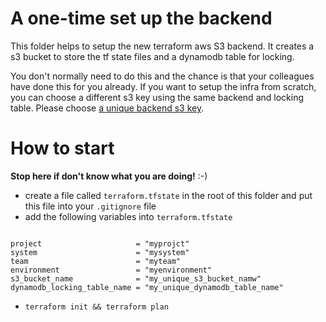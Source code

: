# A one-time set up the backend

This folder helps to setup the new terraform aws S3 backend. It creates a s3 bucket to store the tf state files and a dynamodb table for locking.

You don't normally need to do this and the chance is that your colleagues have done this for you already. If you want to setup the infra from scratch, you can choose a different s3 key using the same backend and locking table. Please choose [a unique backend s3 key](/README.md).

# How to start

**Stop here if don't know what you are doing!** :-)

- create a file called `terraform.tfstate` in the root of this folder and put this file into your `.gitignore` file
- add the following variables into `terraform.tfstate`

```

project                     = "myprojct"
system                      = "mysystem"
team                        = "myteam"
environment                 = "myenvironment"
s3_bucket_name              = "my_unique_s3_bucket_namw"
dynamodb_locking_table_name = "my_unique_dynamodb_table_name"

```

- `terraform init && terraform plan`
